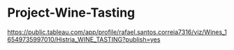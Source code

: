 # Project-Wine-Tasting

https://public.tableau.com/app/profile/rafael.santos.correia7316/viz/Wines_16549735997010/Histria_WINE_TASTING?publish=yes
